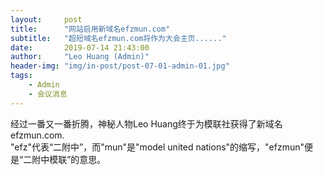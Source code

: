 ```yaml
---
layout:     post
title:      "网站启用新域名efzmun.com"
subtitle:   "超短域名efzmun.com将作为大会主页......"
date:       2019-07-14 21:43:00
author:     "Leo Huang (Admin)"
header-img: "img/in-post/post-07-01-admin-01.jpg"
tags:
    - Admin
    - 会议消息
---
```


经过一番又一番折腾，神秘人物Leo Huang终于为模联社获得了新域名efzmun.com.  
"efz"代表“二附中”，而"mun"是"model united nations"的缩写，"efzmun"便是“二附中模联”的意思。
